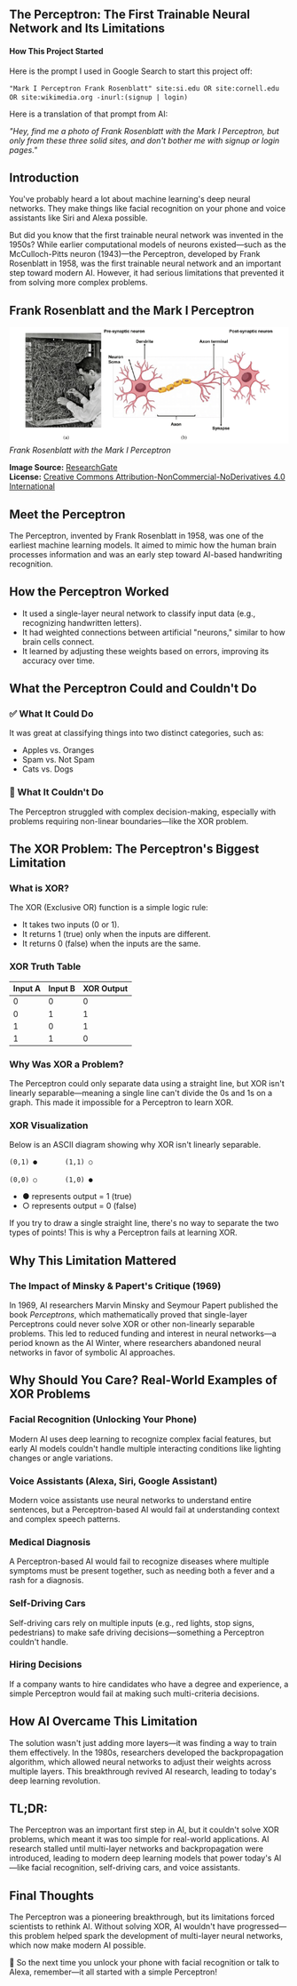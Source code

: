 
## The Perceptron: The First Trainable Neural Network and Its Limitations

#### How This Project Started

Here is the prompt I used in Google Search to start this project off:</br>

```
"Mark I Perceptron Frank Rosenblatt" site:si.edu OR site:cornell.edu OR site:wikimedia.org -inurl:(signup | login) 
```

Here is a translation of that prompt from AI:  

*"Hey, find me a photo of Frank Rosenblatt with the Mark I Perceptron, but only from these three solid sites, and don't bother me with signup or login pages."*

## Introduction

You've probably heard a lot about machine learning's deep neural networks. They make things like facial recognition on your phone and voice assistants like Siri and Alexa possible.

But did you know that the first trainable neural network was invented in the 1950s? While earlier computational models of neurons existed—such as the McCulloch-Pitts neuron (1943)—the Perceptron, developed by Frank Rosenblatt in 1958, was the first trainable neural network and an important step toward modern AI. However, it had serious limitations that prevented it from solving more complex problems.

## Frank Rosenblatt and the Mark I Perceptron

![Frank Rosenblatt with Mark I Perceptron](https://raw.githubusercontent.com/ashleysally00/perceptron/main/Frank-Rosenblatt-with-his-Mark-1-single-layer-perceptron-b-A-depiction-of-the.png)  
*Frank Rosenblatt with the Mark I Perceptron*

**Image Source:** [ResearchGate](https://www.researchgate.net/figure/a-Frank-Rosenblatt-with-his-Mark-1-single-layer-perceptron-b-A-depiction-of-the_fig1_348294636)  
**License:** [Creative Commons Attribution-NonCommercial-NoDerivatives 4.0 International](https://creativecommons.org/licenses/by-nc-nd/4.0/)  


## Meet the Perceptron

The Perceptron, invented by Frank Rosenblatt in 1958, was one of the earliest machine learning models. It aimed to mimic how the human brain processes information and was an early step toward AI-based handwriting recognition.

## How the Perceptron Worked

- It used a single-layer neural network to classify input data (e.g., recognizing handwritten letters).
- It had weighted connections between artificial "neurons," similar to how brain cells connect.
- It learned by adjusting these weights based on errors, improving its accuracy over time.

## What the Perceptron Could and Couldn't Do

### ✅ What It Could Do
It was great at classifying things into two distinct categories, such as:

- Apples vs. Oranges
- Spam vs. Not Spam
- Cats vs. Dogs

### 🚫 What It Couldn't Do
The Perceptron struggled with complex decision-making, especially with problems requiring non-linear boundaries—like the XOR problem.

## The XOR Problem: The Perceptron's Biggest Limitation

### What is XOR?

The XOR (Exclusive OR) function is a simple logic rule:

- It takes two inputs (0 or 1).
- It returns 1 (true) only when the inputs are different.
- It returns 0 (false) when the inputs are the same.

### XOR Truth Table

| Input A | Input B | XOR Output |
|---------|---------|------------|
| 0       | 0       | 0          |
| 0       | 1       | 1          |
| 1       | 0       | 1          |
| 1       | 1       | 0          |

### Why Was XOR a Problem?

The Perceptron could only separate data using a straight line, but XOR isn't linearly separable—meaning a single line can't divide the 0s and 1s on a graph. This made it impossible for a Perceptron to learn XOR.

### XOR Visualization

Below is an ASCII diagram showing why XOR isn't linearly separable.

```
(0,1) ●       (1,1) ○
         
(0,0) ○       (1,0) ●
```

- ● represents output = 1 (true)
- ○ represents output = 0 (false)

If you try to draw a single straight line, there's no way to separate the two types of points! This is why a Perceptron fails at learning XOR.

## Why This Limitation Mattered

### The Impact of Minsky & Papert's Critique (1969)

In 1969, AI researchers Marvin Minsky and Seymour Papert published the book *Perceptrons*, which mathematically proved that single-layer Perceptrons could never solve XOR or other non-linearly separable problems. This led to reduced funding and interest in neural networks—a period known as the AI Winter, where researchers abandoned neural networks in favor of symbolic AI approaches.

## Why Should You Care? Real-World Examples of XOR Problems

### Facial Recognition (Unlocking Your Phone)

Modern AI uses deep learning to recognize complex facial features, but early AI models couldn't handle multiple interacting conditions like lighting changes or angle variations.

### Voice Assistants (Alexa, Siri, Google Assistant)

Modern voice assistants use neural networks to understand entire sentences, but a Perceptron-based AI would fail at understanding context and complex speech patterns.

### Medical Diagnosis

A Perceptron-based AI would fail to recognize diseases where multiple symptoms must be present together, such as needing both a fever and a rash for a diagnosis.

### Self-Driving Cars

Self-driving cars rely on multiple inputs (e.g., red lights, stop signs, pedestrians) to make safe driving decisions—something a Perceptron couldn't handle.

### Hiring Decisions

If a company wants to hire candidates who have a degree and experience, a simple Perceptron would fail at making such multi-criteria decisions.

## How AI Overcame This Limitation

The solution wasn't just adding more layers—it was finding a way to train them effectively. In the 1980s, researchers developed the backpropagation algorithm, which allowed neural networks to adjust their weights across multiple layers. This breakthrough revived AI research, leading to today's deep learning revolution.

## TL;DR:

The Perceptron was an important first step in AI, but it couldn't solve XOR problems, which meant it was too simple for real-world applications. AI research stalled until multi-layer networks and backpropagation were introduced, leading to modern deep learning models that power today's AI—like facial recognition, self-driving cars, and voice assistants.

## Final Thoughts

The Perceptron was a pioneering breakthrough, but its limitations forced scientists to rethink AI. Without solving XOR, AI wouldn't have progressed—this problem helped spark the development of multi-layer neural networks, which now make modern AI possible.

🚀 So the next time you unlock your phone with facial recognition or talk to Alexa, remember—it all started with a simple Perceptron!

